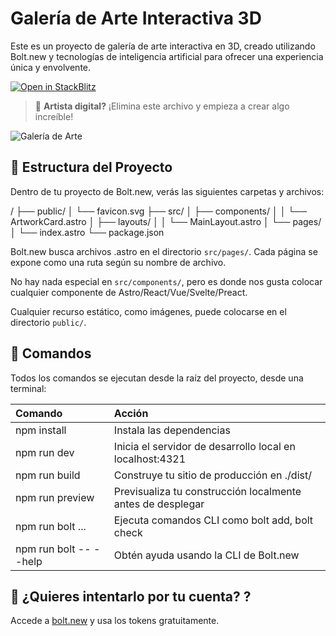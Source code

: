 # Galería de Arte Interactiva 3D

Este es un proyecto de galería de arte interactiva en 3D, creado utilizando Bolt.new y tecnologías de inteligencia artificial para ofrecer una experiencia única y envolvente.

[![Open in StackBlitz](https://developer.stackblitz.com/img/open_in_stackblitz.svg)](https://stackblitz.com/)

> 🎨 **Artista digital?** ¡Elimina este archivo y empieza a crear algo increíble!

![Galería de Arte](![image](https://github.com/user-attachments/assets/e062ecaa-4b17-4e44-93ad-3e35d81be45a))

## 🚀 Estructura del Proyecto

Dentro de tu proyecto de Bolt.new, verás las siguientes carpetas y archivos:

/ ├── public/ │ └── favicon.svg ├── src/ │ ├── components/ │ │ └── ArtworkCard.astro │ ├── layouts/ │ │ └── MainLayout.astro │ └── pages/ │ └── index.astro └── package.json


Bolt.new busca archivos .astro en el directorio `src/pages/`. Cada página se expone como una ruta según su nombre de archivo.

No hay nada especial en `src/components/`, pero es donde nos gusta colocar cualquier componente de Astro/React/Vue/Svelte/Preact.

Cualquier recurso estático, como imágenes, puede colocarse en el directorio `public/`.

## 🧞 Comandos

Todos los comandos se ejecutan desde la raíz del proyecto, desde una terminal:

| Comando                  | Acción                                           |
| :----------------------- | :----------------------------------------------- |
| npm install              | Instala las dependencias                         |
| npm run dev              | Inicia el servidor de desarrollo local en localhost:4321 |
| npm run build            | Construye tu sitio de producción en ./dist/     |
| npm run preview          | Previsualiza tu construcción localmente antes de desplegar |
| npm run bolt ...         | Ejecuta comandos CLI como bolt add, bolt check |
| npm run bolt -- --help   | Obtén ayuda usando la CLI de Bolt.new           |

## 👀 ¿Quieres intentarlo por tu cuenta? ?

Accede a [bolt.new](https://docs.bolt.new) y usa los tokens gratuitamente.

